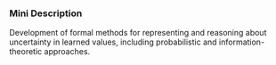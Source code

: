 ### Mini Description

Development of formal methods for representing and reasoning about uncertainty in learned values, including probabilistic and information-theoretic approaches.
